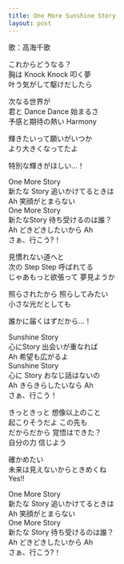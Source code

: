 ```yaml
---
title: One More Sunshine Story
layout: post
---
```

歌：<a class="chika">高海千歌</a>

<p><a class="chika">これからどうなる？<br />
胸は Knock Knock 叩く夢<br />
叶う気がして駆けだしたら</a></p>

<p><a class="chika">次なる世界が<br />
君と Dance Dance 始まるさ<br />
予感と期待の熱い Harmony</a></p>

<p><a class="chika">輝きたいって願いがいつか<br />
より大きくなってたよ</a></p>

<p><a class="chika">特別な輝きがほしい…！</a></p>

<p><a class="chika">One More Story<br />
新たな Story 追いかけてるときは<br />
Ah 笑顔がとまらない<br />
One More Story<br />
新たなStory 待ち受けるのは誰？<br />
Ah どきどきしたいから Ah<br />
さぁ、行こう?！</a></p>

<p><a class="chika">見慣れない道へと<br />
次の Step Step 呼ばれてる<br />
じゃあもっと欲張って 夢見ようか</a></p>

<p><a class="chika">照らされたから 照らしてみたい<br />
小さな光だとしても</a></p>

<p><a class="chika">誰かに届くはずだから…！</a></p>

<p><a class="chika">Sunshine Story<br />
心にStory 出会いが重なれば<br />
Ah 希望も広がるよ<br />
Sunshine Story<br />
心に Story おなじ話はないの<br />
Ah きらきらしたいなら Ah<br />
さぁ、行こう！</a></p>

<p><a class="chika">きっときっと 想像以上のこと<br />
起こりそうだよ この先も<br />
だからだから 覚悟はできた？<br />
自分の力 信じよう</a></p>

<p><a class="chika">確かめたい<br />
未来は見えないからときめくね<br />
Yes!!</a></p>

<p><a class="chika">One More Story<br />
新たな Story 追いかけてるときは<br />
Ah 笑顔がとまらない<br />
One More Story<br />
新たな Story 待ち受けるのは誰？<br />
Ah どきどきしたいから Ah<br />
さぁ、行こう?！</a></p>